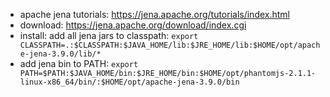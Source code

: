 + apache jena tutorials: https://jena.apache.org/tutorials/index.html
+ download: https://jena.apache.org/download/index.cgi
+ install: add all jena jars to classpath: `export CLASSPATH=.:$CLASSPATH:$JAVA_HOME/lib:$JRE_HOME/lib:$HOME/opt/apache-jena-3.9.0/lib/*`
+ add jena bin to PATH: `export PATH=$PATH:$JAVA_HOME/bin:$JRE_HOME/bin:$HOME/opt/phantomjs-2.1.1-linux-x86_64/bin/:$HOME/opt/apache-jena-3.9.0/bin`




